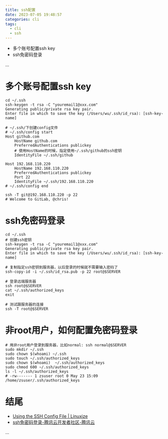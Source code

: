 ```yaml
---
title: ssh配置
date: 2023-07-05 19:48:57
categories: cli
tags:
  - cli
  - ssh
---
```


- 多个账号配置ssh key
- ssh免密码登录

...

<!-- more -->

# 多个账号配置ssh key

```shell
cd ~/.ssh
ssh-keygen -t rsa -C "youremail1@xxx.com"
Generating public/private rsa key pair.
Enter file in which to save the key (/Users/wu/.ssh/id_rsa): [ssh-key-name]

# ~/.ssh/下创建config文件
# ~/.ssh/config start
Host github.com
    HostName github.com
    PreferredAuthentications publickey
    # 使用HostName的时候，指定使用~/.ssh/github的ssh密钥
    IdentityFile ~/.ssh/github

Host 192.168.110.220
    HostName 192.168.110.220
    PreferredAuthentications publickey
    Port 22
    IdentityFile ~/.ssh/192.168.110.220
# ~/.ssh/config end

ssh -T git@192.168.110.220 -p 22
# Welcome to GitLab, @chris!
```

# ssh免密码登录

```shell
cd ~/.ssh
# 创建ssh密钥
ssh-keygen -t rsa -C "youremail1@xxx.com"
Generating public/private rsa key pair.
Enter file in which to save the key (/Users/wu/.ssh/id_rsa): [ssh-key-name]

# 复制指定ssh密钥到服务器，以后登录的时候就不需要输入密码了
ssh-copy-id -i ~/.ssh/id_rsa.pub -p 22 root@$SERVER

# 登录远端服务器
ssh root@$SERVER
cat ~/.ssh/authorized_keys
exit

# 测试跟服务器的连接
ssh -T root@$SERVER
```

# 非root用户，如何配置免密码登录

```
# 用非root用户登录到服务器，比如normal: ssh normal@$SERVER
sudo mkdir ~/.ssh
sudo chown $(whoami) ~/.ssh
sudo touch ~/.ssh/authorized_keys
sudo chown $(whoami)  ~/.ssh/authorized_keys
sudo chmod 600 ~/.ssh/authorized_keys
ls -l ~/.ssh/authorized_keys
# -rw------- 1 zsuser root 0 May 23 15:09 /home/zsuser/.ssh/authorized_keys
```
# 结尾

- [Using the SSH Config File | Linuxize](https://linuxize.com/post/using-the-ssh-config-file/)
- [ssh免密码登录-腾讯云开发者社区-腾讯云](https://cloud.tencent.com/developer/article/1456064)

...